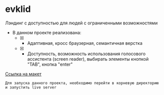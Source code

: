 # evklid
Лэндинг с доступностью для людей с ограниченными возможностями
+ В данном проекте реализована:
  - [x] - Адаптивная, кросс браузерная, семантичная верстка
  - [x] - Доступность, возможность использования голосового ассистента (screen reader), выбирать элементы кнопкой "TAB", кнопка "enter"

[Ссылка на макет](https://www.figma.com/file/ZckZUKF31dkAYWQQWufZtq/%D0%95%D0%B2%D0%BA%D0%BB%D0%B8%D0%B4-(new)?type=design&node-id=406480-4006&mode=design&t=yLBwGCRS6IBOuut6-0)

`
Для запуска данного проекта, необходимо перейти в корневую директорию и запустить live server
`

